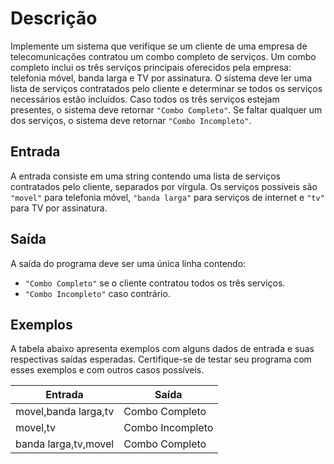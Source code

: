 # Descrição
Implemente um sistema que verifique se um cliente de uma empresa de telecomunicações contratou um combo completo de serviços. Um combo completo inclui os três serviços principais oferecidos pela empresa: telefonia móvel, banda larga e TV por assinatura. O sistema deve ler uma lista de serviços contratados pelo cliente e determinar se todos os serviços necessários estão incluídos. Caso todos os três serviços estejam presentes, o sistema deve retornar `"Combo Completo"`. Se faltar qualquer um dos serviços, o sistema deve retornar `"Combo Incompleto"`.

## Entrada
A entrada consiste em uma string contendo uma lista de serviços contratados pelo cliente, separados por vírgula. Os serviços possíveis são `"movel"` para telefonia móvel, `"banda larga"` para serviços de internet e `"tv"` para TV por assinatura.

## Saída
A saída do programa deve ser uma única linha contendo:

 - `"Combo Completo"` se o cliente contratou todos os três serviços.
 - `"Combo Incompleto"` caso contrário.

## Exemplos
A tabela abaixo apresenta exemplos com alguns dados de entrada e suas respectivas saídas esperadas. Certifique-se de testar seu programa com esses exemplos e com outros casos possíveis.

|Entrada              |        Saída        |
|---------------------|---------------------|
|movel,banda larga,tv | 	Combo Completo  |
|movel,tv	          |    Combo Incompleto |
|banda larga,tv,movel |	    Combo Completo  |